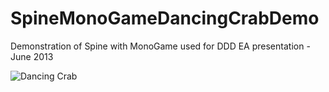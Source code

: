 SpineMonoGameDancingCrabDemo
============================

Demonstration of Spine with MonoGame used for DDD EA presentation - June 2013


![Dancing Crab](http://randolphburt.files.wordpress.com/2013/03/walkingcrab.gif?w=779)